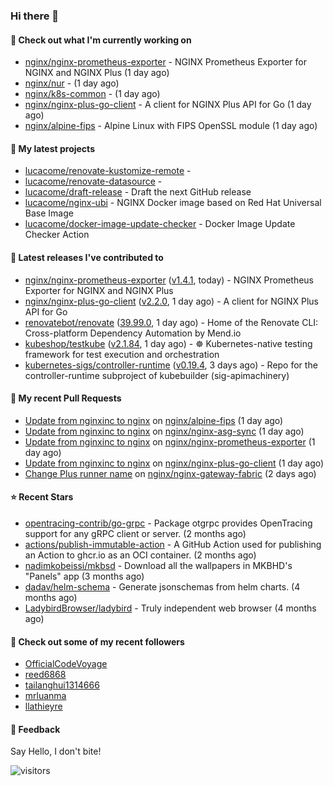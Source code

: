 ### Hi there 👋

#### 👷 Check out what I'm currently working on

- [nginx/nginx-prometheus-exporter](https://github.com/nginx/nginx-prometheus-exporter) - NGINX Prometheus Exporter for NGINX and NGINX Plus (1 day ago)
- [nginx/nur](https://github.com/nginx/nur) -  (1 day ago)
- [nginx/k8s-common](https://github.com/nginx/k8s-common) -  (1 day ago)
- [nginx/nginx-plus-go-client](https://github.com/nginx/nginx-plus-go-client) - A client for NGINX Plus API for Go (1 day ago)
- [nginx/alpine-fips](https://github.com/nginx/alpine-fips) - Alpine Linux with FIPS OpenSSL module (1 day ago)

#### 🌱 My latest projects

- [lucacome/renovate-kustomize-remote](https://github.com/lucacome/renovate-kustomize-remote) - 
- [lucacome/renovate-datasource](https://github.com/lucacome/renovate-datasource) - 
- [lucacome/draft-release](https://github.com/lucacome/draft-release) - Draft the next GitHub release
- [lucacome/nginx-ubi](https://github.com/lucacome/nginx-ubi) - NGINX Docker image based on Red Hat Universal Base Image
- [lucacome/docker-image-update-checker](https://github.com/lucacome/docker-image-update-checker) - Docker Image Update Checker Action

#### 🔭 Latest releases I've contributed to

- [nginx/nginx-prometheus-exporter](https://github.com/nginx/nginx-prometheus-exporter) ([v1.4.1](https://github.com/nginx/nginx-prometheus-exporter/releases/tag/v1.4.1), today) - NGINX Prometheus Exporter for NGINX and NGINX Plus
- [nginx/nginx-plus-go-client](https://github.com/nginx/nginx-plus-go-client) ([v2.2.0](https://github.com/nginx/nginx-plus-go-client/releases/tag/v2.2.0), 1 day ago) - A client for NGINX Plus API for Go
- [renovatebot/renovate](https://github.com/renovatebot/renovate) ([39.99.0](https://github.com/renovatebot/renovate/releases/tag/39.99.0), 1 day ago) - Home of the Renovate CLI: Cross-platform Dependency Automation by Mend.io
- [kubeshop/testkube](https://github.com/kubeshop/testkube) ([v2.1.84](https://github.com/kubeshop/testkube/releases/tag/v2.1.84), 1 day ago) - ☸️ Kubernetes-native testing framework for test execution and orchestration
- [kubernetes-sigs/controller-runtime](https://github.com/kubernetes-sigs/controller-runtime) ([v0.19.4](https://github.com/kubernetes-sigs/controller-runtime/releases/tag/v0.19.4), 3 days ago) - Repo for the controller-runtime subproject of kubebuilder (sig-apimachinery)

#### 🔨 My recent Pull Requests

- [Update from nginxinc to nginx](https://github.com/nginx/alpine-fips/pull/178) on [nginx/alpine-fips](https://github.com/nginx/alpine-fips) (1 day ago)
- [Update from nginxinc to nginx](https://github.com/nginx/nginx-asg-sync/pull/876) on [nginx/nginx-asg-sync](https://github.com/nginx/nginx-asg-sync) (1 day ago)
- [Update from nginxinc to nginx](https://github.com/nginx/nginx-prometheus-exporter/pull/943) on [nginx/nginx-prometheus-exporter](https://github.com/nginx/nginx-prometheus-exporter) (1 day ago)
- [Update from nginxinc to nginx](https://github.com/nginx/nginx-plus-go-client/pull/437) on [nginx/nginx-plus-go-client](https://github.com/nginx/nginx-plus-go-client) (1 day ago)
- [Change Plus runner name](https://github.com/nginx/nginx-gateway-fabric/pull/2989) on [nginx/nginx-gateway-fabric](https://github.com/nginx/nginx-gateway-fabric) (2 days ago)

#### ⭐ Recent Stars

- [opentracing-contrib/go-grpc](https://github.com/opentracing-contrib/go-grpc) - Package otgrpc provides OpenTracing support for any gRPC client or server. (2 months ago)
- [actions/publish-immutable-action](https://github.com/actions/publish-immutable-action) - A GitHub Action used for publishing an Action to ghcr.io as an OCI container.  (2 months ago)
- [nadimkobeissi/mkbsd](https://github.com/nadimkobeissi/mkbsd) - Download all the wallpapers in MKBHD&#39;s &#34;Panels&#34; app (3 months ago)
- [dadav/helm-schema](https://github.com/dadav/helm-schema) - Generate jsonschemas from helm charts. (4 months ago)
- [LadybirdBrowser/ladybird](https://github.com/LadybirdBrowser/ladybird) - Truly independent web browser (4 months ago)

#### 👯 Check out some of my recent followers

- [OfficialCodeVoyage](https://github.com/OfficialCodeVoyage)
- [reed6868](https://github.com/reed6868)
- [tailanghui1314666](https://github.com/tailanghui1314666)
- [mrluanma](https://github.com/mrluanma)
- [llathieyre](https://github.com/llathieyre)

#### 💬 Feedback

Say Hello, I don't bite!

![visitors](https://visitor-badge.laobi.icu/badge?page_id=lucacome.visitor-badge)
#

